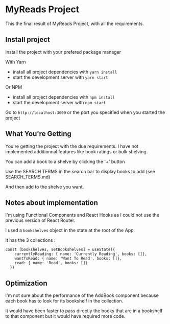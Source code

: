 # MyReads Project

This the final result of MyReads Project, with all the requirements.

## Install project

Install the project with your prefered package manager

With Yarn
* install all project dependencies with `yarn install`
* start the development server with `yarn start`

Or NPM
* install all project dependencies with `npm install`
* start the development server with `npm start`

Go to `http://localhost:3000` or the port you specified when you started the project

## What You're Getting

You're getting the project with the due requirements. I have not implemented
additionnal features like book ratings or bulk shelving.

You can add a book to a shelve by clicking the '+' button

Use the SEARCH TERMS in the search bar to display books to add
(see SEARCH_TERMS.md)

And then add to the shelve you want.

## Notes about implementation

I'm using Functional Components and React Hooks as I could not
use the previous version of React Router.

I used a `bookshelves` object in the state at the root of the App.

It has the 3 collections :

```
const [bookshelves, setBookshelves] = useState({
    currentlyReading: { name: 'Currently Reading', books: []},
    wantToRead: { name: 'Want To Read', books: []},
    read: { name: 'Read', books: []}
  })
```

## Optimization

I'm not sure about the performance of the AddBook component because
each book has to look for its bookshelf in the collection.

It would have been faster to pass directly the books that
are in a bookshelf to that component but it would have required more
code.
